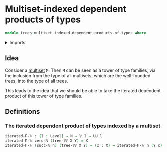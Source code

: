 # Multiset-indexed dependent products of types

```agda
module trees.multiset-indexed-dependent-products-of-types where
```

<details><summary>Imports</summary>

```agda
open import elementary-number-theory.natural-numbers

open import foundation.empty-types
open import foundation.universe-levels

open import trees.multisets
open import trees.w-types
```

</details>

## Idea

Consider a [multiset](trees.multisets.md) `M`. Then `M` can be seen as a tower
of type families, via the inclusion from the type of all multisets, which are
the well-founded trees, into the type of all trees.

This leads to the idea that we should be able to take the iterated dependent
product of this tower of type families.

## Definitions

### The iterated dependent product of types indexed by a multiset

```agda
iterated-Π-𝕍 : {l : Level} → ℕ → 𝕍 l → UU l
iterated-Π-𝕍 zero-ℕ (tree-𝕎 X Y) = X
iterated-Π-𝕍 (succ-ℕ n) (tree-𝕎 X Y) = (x : X) → iterated-Π-𝕍 n (Y x)
```
